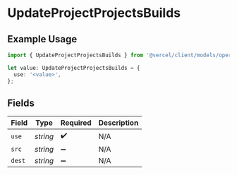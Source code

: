 # UpdateProjectProjectsBuilds

## Example Usage

```typescript
import { UpdateProjectProjectsBuilds } from '@vercel/client/models/operations';

let value: UpdateProjectProjectsBuilds = {
  use: '<value>',
};
```

## Fields

| Field  | Type     | Required           | Description |
| ------ | -------- | ------------------ | ----------- |
| `use`  | _string_ | :heavy_check_mark: | N/A         |
| `src`  | _string_ | :heavy_minus_sign: | N/A         |
| `dest` | _string_ | :heavy_minus_sign: | N/A         |
